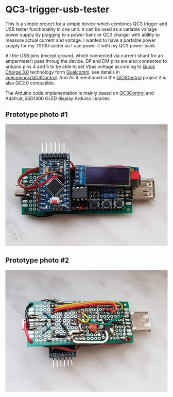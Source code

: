 # QC3-trigger-usb-tester

  This is a simple project for a simple device which combines QC3 trigger and USB tester functionality in one unit.
It can be used as a variable voltage power supply by plugging to a power bank or QC3 charger with ability to measure actual current and voltage.
I wanted to have a portable power supply for my TS100 solder so I can power it with my QC3 power bank.

All the USB pins (except ground, which connected via current shunt for an ampermeter) pass throug the device.
DP and DM pins are also connected to arduino pins 4 and 5 to be able to set Vbas voltage according to  [Quick Charge 3.0](https://www.qualcomm.com/products/features/quick-charge) technology form [Qualcomm](https://www.qualcomm.com/). see details in  [vdeconinck/QC3Control](https://github.com/vdeconinck/QC3Control). And As it mentioned in the [QC3Control](https://github.com/vdeconinck/QC3Control) project it is also QC2.0 compatible.

The Arduino code implementation is mainly based on [QC3Control](https://github.com/vdeconinck/QC3Control) and Adafruit_SSD1306 OLED display Arduino libraries.

## Prototype photo #1
![Prototype photo #1:](https://github.com/ankapPost/QC3-trigger-usb-tester/blob/master/pics/20200508_003848.jpg)

## Prototype photo #2
![Prototype photo #2:](https://github.com/ankapPost/QC3-trigger-usb-tester/blob/master/pics/20200508_003818.jpg)

